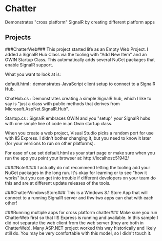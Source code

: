 Chatter
=======

Demonstrates "cross platform" SignalR by creating different platform apps


Projects
--------

###ChatterWeb###
This project started life as an Empty Web Project.  I added a SignalR Hub Class via the tooling with "Add New Item" and an OWIN Startup Class.  This automatically adds several NuGet packages that enable SignalR support.

What you want to look at is:

default.html : demonstrates JavaScript client setup to connect to a SignalR Hub.

ChatHub.cs : Demonstrates creating a simple SignalR hub, which I like to say is "just a class with public methods that derives from Microsoft.AspNet.SignalR.Hub".

Startup.cs : SignalR embraces OWIN and you "setup" your SignalR hubs with one simple line of code in an Owin startup class.

When you create a web project, Visual Studio picks a random port for use with IIS Express. I didn't bother changing it, but you need to know it later (for your versions to run on other platforms).

For ease of use set default.html as your start page or make sure when you run the app you point your browser at: http://localhost:51942/

####Note####
I actually do not recommend letting the tooling add your NuGet packages in the long run.  It's okay for learning or to see "how it works" but you can get into trouble if different developers on your team do this and are at different update releases of the tools.

###ChatterWindowsStore###
This is a Windows 8.1 Store App that will connect to a running SignalR server and thw two apps can chat with each other!

###Running multiple apps for cross platform chatter###
Make sure you run ChatterWeb first so that IIS Express is running and available.  In this sample I did not separate the web client from the web server (they are both in ChatterWeb).  Many ASP.NET project worked this way historically and likely still do.  You may be very comfortable with this model, so I didn't touch it.
